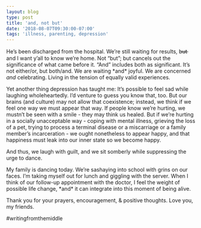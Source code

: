 ```yaml
---
layout: blog
type: post
title: 'and, not but'
date: '2018-08-07T09:30:00-07:00'
tags: 'illness, parenting, depression'
---
```

He’s been discharged from the hospital. We’re still waiting for results, b̶u̶t̶ and I want y’all to know we’re home. Not “but”; but cancels out the significance of what came before it. “And” includes both as significant. It’s not either/or, but both/and. We are waiting \*and\* joyful. We are concerned _and_ celebrating. Living in the tension of equally valid experiences.

Yet another thing depression has taught me: It’s possible to feel sad while laughing wholeheartedly. I’d venture to guess you know that, too. But our brains (and culture) may not allow that coexistence; instead, we think if we feel one way we must appear that way. If people know we’re hurting, we mustn’t be seen with a smile - they may think us healed. But if we’re hurting in a socially unacceptable way - coping with mental illness, grieving the loss of a pet, trying to process a terminal disease or a miscarriage or a family member’s incarceration - we ought nonetheless to appear happy, and that happiness must leak into our inner state so we become happy.

And thus, we laugh with guilt, and we sit somberly while suppressing the urge to dance.

My family is dancing today. We’re sashaying into school with grins on our faces. I’m taking myself out for lunch and giggling with the server. When I think of our follow-up appointment with the doctor, I feel the weight of possible life change, \*and\* it can integrate into this moment of being alive.

Thank you for your prayers, encouragement, & positive thoughts. Love you, my friends.

\#writingfromthemiddle
